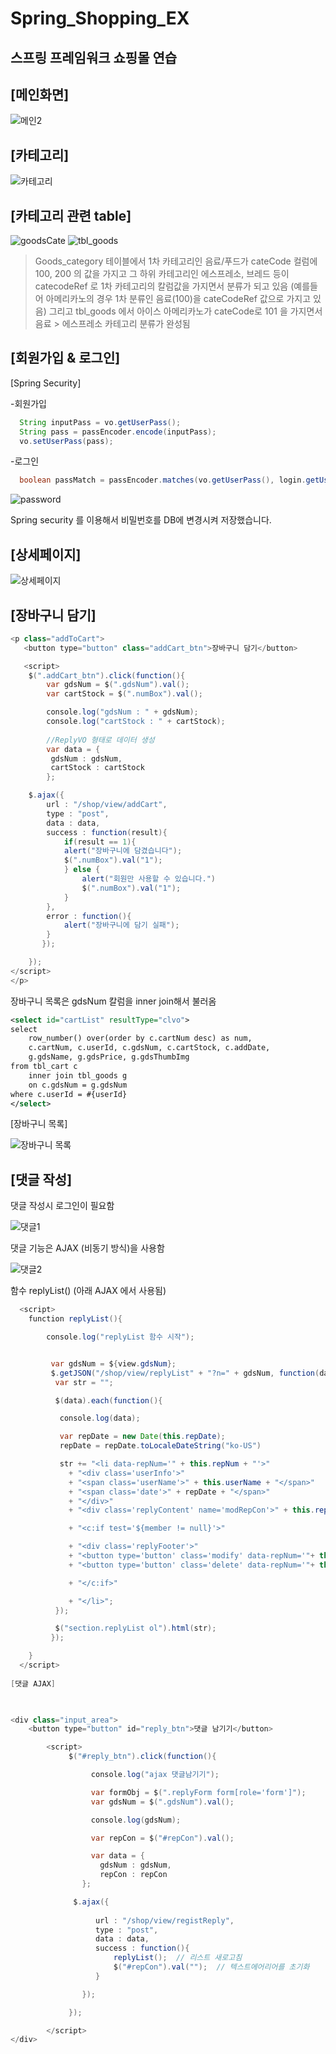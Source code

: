# Spring_Shopping_EX
스프링 프레임워크 쇼핑몰 연습
---------------------------
[메인화면]
---------------------------
![메인2](https://user-images.githubusercontent.com/74029610/112427119-6aab3b80-8d7c-11eb-936a-c113afe31773.PNG)

[카테고리]
----------------------------
![카테고리](https://user-images.githubusercontent.com/74029610/112427569-24a2a780-8d7d-11eb-8bbc-a9dfbb77e24e.PNG)

[카테고리 관련 table]
----------------------------
![goodsCate](https://user-images.githubusercontent.com/74029610/112428200-2325af00-8d7e-11eb-9f68-54ff603de589.PNG)
![tbl_goods](https://user-images.githubusercontent.com/74029610/112428245-39336f80-8d7e-11eb-81f7-26b2c01af9f7.PNG)

>Goods_category 테이블에서 1차 카테고리인 음료/푸드가 cateCode 컬럼에 100, 200 의 값을 가지고 
>그 하위 카테고리인 에스프레소, 브레드 등이 catecodeRef 로 1차 카테고리의 칼럼값을 가지면서 분류가 되고 있음 
>(예를들어 아메리카노의 경우 1차 분류인 음료(100)을 cateCodeRef 값으로 가지고 있음)
>그리고 tbl_goods 에서 아이스 아메리카노가 cateCode로 101 을 가지면서 음료 > 에스프레소 카테고리 분류가 완성됨

[회원가입 & 로그인]
------------------

[Spring Security]

-회원가입
```java
  String inputPass = vo.getUserPass();
  String pass = passEncoder.encode(inputPass);
  vo.setUserPass(pass);
```

-로그인
```java
  boolean passMatch = passEncoder.matches(vo.getUserPass(), login.getUserPass());
```


![password](https://user-images.githubusercontent.com/74029610/112431554-063faa80-8d83-11eb-8c9c-ade6fba12a19.PNG)

Spring security 를 이용해서 비밀번호를 DB에 변경시켜 저장했습니다.


[상세페이지]
--------------

![상세페이지](https://user-images.githubusercontent.com/74029610/112432221-ebba0100-8d83-11eb-93b3-73044666592a.PNG)

[장바구니 담기]
-------------


```java
<p class="addToCart">
   <button type="button" class="addCart_btn">장바구니 담기</button>

   <script>
	$(".addCart_btn").click(function(){
		var gdsNum = $(".gdsNum").val();
		var cartStock = $(".numBox").val();

		console.log("gdsNum : " + gdsNum);
		console.log("cartStock : " + cartStock);
		
		//ReplyVO 형태로 데이터 생성
		var data = {
		 gdsNum : gdsNum,
		 cartStock : cartStock
		};

	$.ajax({
		url : "/shop/view/addCart",
		type : "post",
		data : data,
		success : function(result){
			if(result == 1){
			alert("장바구니에 담겼습니다");
			$(".numBox").val("1");
			} else {
				alert("회원만 사용할 수 있습니다.")
				$(".numBox").val("1");
			}
		},
		error : function(){
			alert("장바구니에 담기 실패");
		}
	   });

	});
</script>
</p>
```

장바구니 목록은 gdsNum 칼럼을 inner join해서 불러옴

```xml
<select id="cartList" resultType="clvo">
select
	row_number() over(order by c.cartNum desc) as num,
	c.cartNum, c.userId, c.gdsNum, c.cartStock, c.addDate,
	g.gdsName, g.gdsPrice, g.gdsThumbImg
from tbl_cart c
	inner join tbl_goods g
	on c.gdsNum = g.gdsNum   
where c.userId = #{userId}
</select>	
```
[장바구니 목록]

![장바구니 목록](https://user-images.githubusercontent.com/74029610/112434728-3f7a1980-8d87-11eb-828e-134e2ff5ee44.PNG)


[댓글 작성]
------------

댓글 작성시 로그인이 필요함

![댓글1](https://user-images.githubusercontent.com/74029610/112435403-05f5de00-8d88-11eb-8632-b6f77ea62dc5.PNG)



댓글 기능은 AJAX (비동기 방식)을 사용함

![댓글2](https://user-images.githubusercontent.com/74029610/112435714-74d33700-8d88-11eb-8654-35cfb9e8f3f5.PNG)



함수 replyList() (아래 AJAX 에서 사용됨)

```java
  <script> 
	function replyList(){

		console.log("replyList 함수 시작");


		 var gdsNum = ${view.gdsNum};
		 $.getJSON("/shop/view/replyList" + "?n=" + gdsNum, function(data){
		  var str = "";

		  $(data).each(function(){

		   console.log(data);

		   var repDate = new Date(this.repDate);
		   repDate = repDate.toLocaleDateString("ko-US")

		   str += "<li data-repNum='" + this.repNum + "'>"
		     + "<div class='userInfo'>"
		     + "<span class='userName'>" + this.userName + "</span>"
		     + "<span class='date'>" + repDate + "</span>"
		     + "</div>"
		     + "<div class='replyContent' name='modRepCon'>" + this.repCon + "</div>"

		     + "<c:if test='${member != null}'>"

		     + "<div class='replyFooter'>"
		     + "<button type='button' class='modify' data-repNum='"+ this.repNum +"'>수정</button>"
		     + "<button type='button' class='delete' data-repNum='"+ this.repNum +"'>삭제</button>"

		     + "</c:if>"

		     + "</li>";           
		  });

		  $("section.replyList ol").html(str);
		 });

	}
  </script>
  
[댓글 AJAX]
  


<div class="input_area">
	<button type="button" id="reply_btn">댓글 남기기</button>

		<script>
			 $("#reply_btn").click(function(){

				  console.log("ajax 댓글남기기");	 

				  var formObj = $(".replyForm form[role='form']");
				  var gdsNum = $(".gdsNum").val();

				  console.log(gdsNum);

				  var repCon = $("#repCon").val();

				  var data = {
				    gdsNum : gdsNum,
				    repCon : repCon
			    };

			  $.ajax({
			  
				   url : "/shop/view/registReply",
				   type : "post",
				   data : data,
				   success : function(){
					   replyList();  // 리스트 새로고침
					   $("#repCon").val("");  // 텍스트에어리어를 초기화
				   }

			  	});

			 });

		</script>		
</div>	

```
















